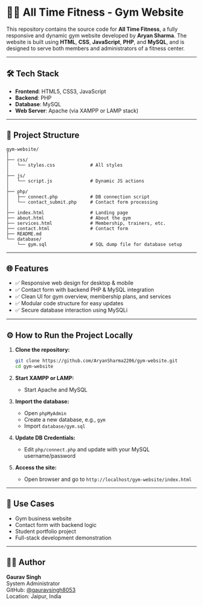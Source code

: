 # 🏋️‍♂️ All Time Fitness - Gym Website

This repository contains the source code for **All Time Fitness**, a fully responsive and dynamic gym website developed by **Aryan Sharma**. The website is built using **HTML**, **CSS**, **JavaScript**, **PHP**, and **MySQL**, and is designed to serve both members and administrators of a fitness center.

---

## 🛠️ Tech Stack

- **Frontend**: HTML5, CSS3, JavaScript  
- **Backend**: PHP  
- **Database**: MySQL  
- **Web Server**: Apache (via XAMPP or LAMP stack)  

---

## 📁 Project Structure

```
gym-website/
│
├── css/
│   └── styles.css             # All styles
│
├── js/
│   └── script.js              # Dynamic JS actions
│
├── php/
│   ├── connect.php            # DB connection script
│   └── contact_submit.php     # Contact form processing
│
├── index.html                 # Landing page
├── about.html                 # About the gym
├── services.html              # Membership, trainers, etc.
├── contact.html               # Contact form
├── README.md
└── database/
    └── gym.sql                # SQL dump file for database setup
```

---

## 🌐 Features

- ✅ Responsive web design for desktop & mobile  
- ✅ Contact form with backend PHP & MySQL integration  
- ✅ Clean UI for gym overview, membership plans, and services  
- ✅ Modular code structure for easy updates  
- ✅ Secure database interaction using MySQLi  

---

## ⚙️ How to Run the Project Locally

1. **Clone the repository:**
   ```bash
   git clone https://github.com/AryanSharma2206/gym-website.git
   cd gym-website
   ```

2. **Start XAMPP or LAMP:**
   - Start Apache and MySQL

3. **Import the database:**
   - Open `phpMyAdmin`
   - Create a new database, e.g., `gym`
   - Import `database/gym.sql`

4. **Update DB Credentials:**
   - Edit `php/connect.php` and update with your MySQL username/password

5. **Access the site:**
   - Open browser and go to `http://localhost/gym-website/index.html`

---

## 🎯 Use Cases

- Gym business website  
- Contact form with backend logic  
- Student portfolio project  
- Full-stack development demonstration  

---

## 👨‍💻 Author

**Gaurav Singh**  
System Administrator  
GitHub: [@gauravsingh8053](https://github.com/gauravsingh8053)  
Location: Jaipur, India
